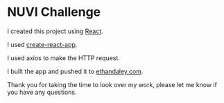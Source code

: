 <h1>NUVI Challenge</h1>

I created this project using [React](https://facebook.github.io/react/).

I used [create-react-app](https://github.com/facebookincubator/create-react-app).

I used axios to make the HTTP request.

I built the app and pushed it to [ethandaley.com](http://www.ethandaley.com).

Thank you for taking the time to look over my work, please let me know if you have any questions.





